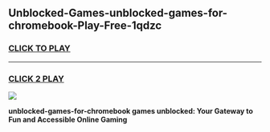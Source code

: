 
## Unblocked-Games-unblocked-games-for-chromebook-Play-Free-1qdzc
<h3>
<a href="https://premium76.site?title=unblocked-games-for-chromebook&ref=24M">CLICK TO PLAY</a></h3>
<hr>

<h3>
<a href="https://premium76.site?title=unblocked-games-for-chromebook&ref=24M">CLICK 2 PLAY</a>
  
</h3>

<a href="https://premium76.site?title=unblocked-games-for-chromebook&ref=24M"><img src="https://clearcache.store/games.png"></a>


**unblocked-games-for-chromebook games unblocked: Your Gateway to Fun and Accessible Online Gaming**
